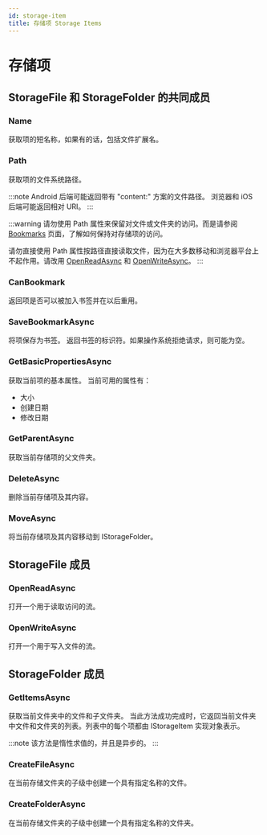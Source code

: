 ```yaml
---
id: storage-item
title: 存储项 Storage Items
---
```


# 存储项

## StorageFile 和 StorageFolder 的共同成员

### Name

获取项的短名称，如果有的话，包括文件扩展名。

### Path

获取项的文件系统路径。

:::note
Android 后端可能返回带有 "content:" 方案的文件路径。
浏览器和 iOS 后端可能返回相对 URI。
:::

:::warning
请勿使用 Path 属性来保留对文件或文件夹的访问。而是请参阅 [Bookmarks](./bookmarks) 页面，了解如何保持对存储项的访问。

请勿直接使用 Path 属性按路径直接读取文件，因为在大多数移动和浏览器平台上不起作用。请改用 [OpenReadAsync](#openreadasync) 和 [OpenWriteAsync](#openwriteasync)。
:::

### CanBookmark

返回项是否可以被加入书签并在以后重用。

### SaveBookmarkAsync

将项保存为书签。
返回书签的标识符。如果操作系统拒绝请求，则可能为空。

### GetBasicPropertiesAsync

获取当前项的基本属性。
当前可用的属性有：
- 大小
- 创建日期
- 修改日期

### GetParentAsync

获取当前存储项的父文件夹。

### DeleteAsync

删除当前存储项及其内容。

### MoveAsync

将当前存储项及其内容移动到 IStorageFolder。

## StorageFile 成员

### OpenReadAsync

打开一个用于读取访问的流。

### OpenWriteAsync

打开一个用于写入文件的流。

## StorageFolder 成员

### GetItemsAsync

获取当前文件夹中的文件和子文件夹。
当此方法成功完成时，它返回当前文件夹中文件和文件夹的列表。列表中的每个项都由 IStorageItem 实现对象表示。

:::note
该方法是惰性求值的，并且是异步的。
:::

### CreateFileAsync

在当前存储文件夹的子级中创建一个具有指定名称的文件。

### CreateFolderAsync

在当前存储文件夹的子级中创建一个具有指定名称的文件夹。